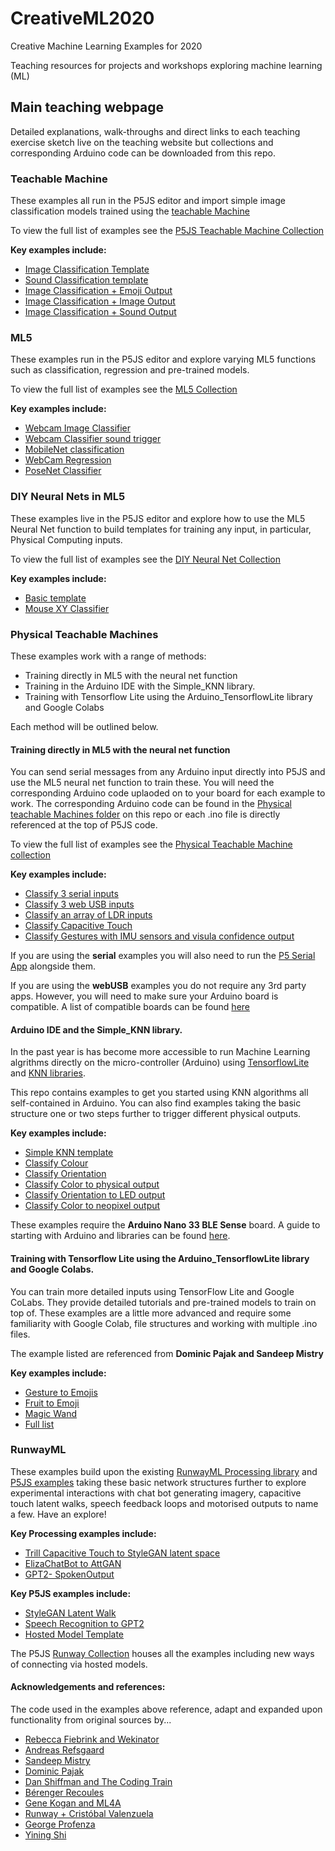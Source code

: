 # CreativeML2020
Creative Machine Learning Examples for 2020


Teaching resources for projects and workshops exploring machine learning (ML)

## Main teaching webpage 
Detailed explanations, walk-throughs and direct links to each teaching exercise sketch live on the teaching website but collections and corresponding Arduino code can be downloaded from this repo. 

### Teachable Machine
These  examples all run in the P5JS editor and import simple image classification models trained using the [teachable Machine](https://teachablemachine.withgoogle.com/) 

To view the full list of examples see the [P5JS Teachable Machine Collection](https://editor.p5js.org/jen_GSA/collections/GXB0ygNcE)

<strong>Key examples include:</strong>
* [Image Classification Template](https://editor.p5js.org/jen_GSA/sketches/x8tRUnLsRJ)
* [Sound Classification template](https://editor.p5js.org/jen_GSA/sketches/4he-Drz54)
* [Image Classification + Emoji Output](https://editor.p5js.org/jen_GSA/sketches/VQw04nIh3)
* [Image Classification + Image Output](https://editor.p5js.org/jen_GSA/sketches/89VZKT1Re)
* [Image Classification + Sound Output](https://editor.p5js.org/jen_GSA/sketches/_sAp4K-GL)

### ML5
These examples run in the P5JS editor and explore varying ML5 functions such as classification, regression and pre-trained models. 

To view the full list of examples see the [ML5 Collection](https://editor.p5js.org/jen_GSA/collections/62PzgvAoj)

<strong>Key examples include:</strong>
* [Webcam Image Classifier](https://editor.p5js.org/jen_GSA/sketches/1q_93qGx0)
* [Webcam Classifier sound trigger](https://editor.p5js.org/jen_GSA/sketches/iuLXVwnGk)
* [MobileNet classification](https://editor.p5js.org/AndreasRef/sketches/H1L-KrzFQ)
* [WebCam Regression](https://editor.p5js.org/jen_GSA/sketches/3e1Kfy9c0)
* [PoseNet Classifier](https://editor.p5js.org/AndreasRef/sketches/g8zrnIlng)

### DIY Neural Nets in ML5
These examples live in the P5JS editor and explore how to use the ML5 Neural Net function to build templates for training any input, in particular, Physical Computing inputs. 

To view the full list of examples see the [DIY Neural Net Collection](https://editor.p5js.org/jen_GSA/collections/XLcVf38z2)

<strong>Key examples include:</strong>
* [Basic template](https://editor.p5js.org/jen_GSA/sketches/oRKaOHzK)
* [Mouse XY Classifier](https://editor.p5js.org/jen_GSA/sketches/0kaQK8DJI)

### Physical Teachable Machines
These examples work with a range of methods:
* Training directly in ML5 with the neural net function
* Training in the Arduino IDE with the Simple_KNN library.
* Training with Tensorflow Lite using the Arduino_TensorflowLite library and Google Colabs

Each method will be outlined below. 

#### Training directly in ML5 with the neural net function
You can send serial messages from any Arduino input directly into P5JS and use the ML5 neural net function to train these. You will need the corresponding Arduino code uplaoded on to your board for each example to work. The corresponding Arduino code can be found in the [Physical teachable Machines folder]() on this repo or each .ino file is directly referenced at the top of P5JS code. 

To view the full list of examples see the [Physical Teachable Machine collection](https://editor.p5js.org/jen_GSA/collections/FWD_DfCPa)

<strong>Key examples include:</strong>
* [Classify 3 serial inputs](https://editor.p5js.org/jen_GSA/sketches/dns24nOSN)
* [Classify 3 web USB inputs](https://editor.p5js.org/jen_GSA/sketches/DTCsb7qus)
* [Classify an array of LDR inputs](https://editor.p5js.org/jen_GSA/sketches/-meXI41cH)
* [Classify Capacitive Touch](https://editor.p5js.org/jen_GSA/sketches/9MQHS3KC)
* [Classify Gestures with IMU sensors and visula confidence output](https://editor.p5js.org/jen_GSA/sketches/P776cKng)

If you are using the <strong>serial</strong> examples you will also need to run the [P5 Serial App](https://github.com/p5-serial/p5.serialport) alongside them.

If you are using the <strong>webUSB</strong> examples you do not require any 3rd party apps. However, you will need to make sure your Arduino board is compatible. A list of compatible boards can be found [here](https://github.com/webusb/arduino)

#### Arduino IDE and the Simple_KNN library.
In the past year is has become more accessible to run Machine Learning algrithms directly on the micro-controller (Arduino) using [TensorflowLite](https://github.com/arduino/ArduinoTensorFlowLiteTutorials) and [KNN libraries](https://github.com/arduino-libraries/Arduino_KNN). 

This repo contains examples to get you started using KNN algorithms all self-contained in Arduino. You can also find examples taking the basic structure one or two steps further to trigger different physical outputs. 

<strong>Key examples include:</strong>
* [Simple KNN template](https://github.com/j3nsykes/creativeML2020/tree/master/PhysicalTeachableMachines/Arduino_KNN/SimpleKNN)
* [Classify Colour](https://github.com/j3nsykes/creativeML2020/tree/master/PhysicalTeachableMachines/Arduino_KNN/ColorClassifier)
* [Classify Orientation](https://github.com/j3nsykes/creativeML2020/tree/master/PhysicalTeachableMachines/Arduino_KNN/BoardOrientation)
* [Classify Color to physical output](https://github.com/j3nsykes/creativeML2020/tree/master/PhysicalTeachableMachines/Arduino_KNN/ColorClassifier_to_Output)
* [Classify Orientation to LED output](https://github.com/j3nsykes/creativeML2020/tree/master/PhysicalTeachableMachines/Arduino_KNN/BoardOrientation_to_LEDoutput)
* [Classify Color to neopixel output](https://github.com/j3nsykes/creativeML2020/tree/master/PhysicalTeachableMachines/Arduino_KNN/ColorClassifier_to_neoPixel)

These examples require the <strong>Arduino Nano 33 BLE Sense</strong> board. A guide to starting with Arduino and libraries can be found [here](https://j3nsykes.github.io/ArduinoSetup/).

<!--As there are different positives and negatives to the varioous approaches with Physical Computing and ML an in-depth walk- through of the examples can be found [here]().-->


#### Training with Tensorflow Lite using the Arduino_TensorflowLite library and Google Colabs. 
You can train more detailed inputs using TensorFlow Lite and Google CoLabs. They provide detailed tutorials and pre-trained models to train on top of. These examples are a little more advanced and require some familiarity with Google Colab, file structures and working with multiple .ino files. 

The example listed are referenced from <strong>Dominic Pajak and Sandeep Mistry</strong>

<strong>Key examples include:</strong>
* [Gesture to Emojis](https://blog.arduino.cc/2019/10/15/get-started-with-machine-learning-on-arduino/)
* [Fruit to Emoji](https://github.com/arduino/ArduinoTensorFlowLiteTutorials/tree/master/FruitToEmoji)
* [Magic Wand](https://github.com/tensorflow/tensorflow/tree/master/tensorflow/lite/micro/examples/magic_wand)
* [Full list](https://www.tensorflow.org/lite/microcontrollers/get_started)


### RunwayML
These examples build upon the existing [RunwayML Processing library](https://github.com/runwayml/processing-library) and [P5JS examples](https://github.com/runwayml/p5js) taking these basic network structures further to explore experimental interactions with chat bot generating imagery, capacitive touch latent walks, speech feedback loops and motorised outputs to name a few. Have an explore!

<strong>Key Processing examples include:</strong>
* [Trill Capacitive Touch to StyleGAN latent space](https://github.com/j3nsykes/creativeML2020/tree/master/PhysicalRunwayExperiements/Processing/TrillCapacitiveTouch_StyleGAN)
* [ElizaChatBot to AttGAN](https://github.com/j3nsykes/creativeML2020/tree/master/PhysicalRunwayExperiements/Processing/Eliza_AttGAN)
* [GPT2- SpokenOutput](https://github.com/j3nsykes/creativeML2020/tree/master/PhysicalRunwayExperiements/Processing/GPT2-SpokenOutput/GPT2_speech)

<strong>Key P5JS examples include:</strong>
* [StyleGAN Latent Walk](https://editor.p5js.org/jen_GSA/sketches/WKRBKt88)
* [Speech Recognition to GPT2](https://editor.p5js.org/jen_GSA/sketches/gTuBw-ki)
* [Hosted Model Template](https://editor.p5js.org/jen_GSA/sketches/9dtBZ75NT)

The P5JS [Runway Collection](https://editor.p5js.org/jen_GSA/collections/NIHmmfpXs) houses all the examples including new ways of connecting via hosted models. 


#### Acknowledgements and references:
The code used in the examples above reference, adapt and expanded upon functionality from original sources by...
* [Rebecca Fiebrink and Wekinator](http://www.wekinator.org/examples/)
* [Andreas Refsgaard](https://github.com/AndreasRef)
* [Sandeep Mistry](https://github.com/sandeepmistry)
* [Dominic Pajak](https://github.com/8bitkick/Arduino_KNN_p5js)
* [Dan Shiffman and The Coding Train](https://thecodingtrain.com/learning/ml5/)
* [Bérenger Recoules](https://github.com/b2renger/workshop_ml_PCD2019)
* [Gene Kogan and ML4A](https://ml4a.github.io/demos/) 
* [Runway + Cristóbal Valenzuela](https://runwayapp.ai/)
* [George Profenza](https://github.com/orgicus)
* [Yining Shi](https://github.com/yining1023)

